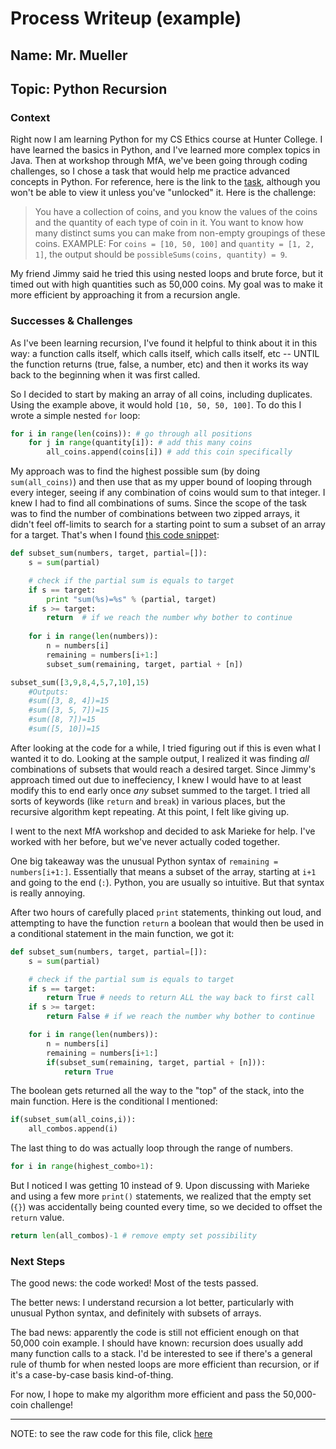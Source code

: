 # Process Writeup (example)

## Name: Mr. Mueller
## Topic: Python Recursion

### Context
Right now I am learning Python for my CS Ethics course at Hunter College. I have learned the basics in Python, and I've learned more complex topics in Java. Then at workshop through MfA, we've been going through coding challenges, so I chose a task that would help me practice advanced concepts in Python. For reference, here is the link to the [task](https://app.codesignal.com/interview-practice/task/rMe9ypPJkXgk3MHhZ/description), although you won't be able to view it unless you've "unlocked" it. Here is the challenge:

> You have a collection of coins, and you know the values of the coins and the quantity of each type of coin in it. You want to know how many distinct sums you can make from non-empty groupings of these coins.
> EXAMPLE:
> For `coins = [10, 50, 100]` and `quantity = [1, 2, 1]`, the output should be
`possibleSums(coins, quantity) = 9`.

My friend Jimmy said he tried this using nested loops and brute force, but it timed out with high quantities such as 50,000 coins. My goal was to make it more efficient by approaching it from a recursion angle.

### Successes & Challenges
As I've been learning recursion, I've found it helpful to think about it in this way: a function calls itself, which calls itself, which calls itself, etc -- UNTIL the function returns (true, false, a number, etc) and then it works its way back to the beginning when it was first called.

So I decided to start by making an array of all coins, including duplicates. Using the example above, it would hold `[10, 50, 50, 100]`. To do this I wrote a simple nested `for` loop:
```python
for i in range(len(coins)): # go through all positions
    for j in range(quantity[i]): # add this many coins
        all_coins.append(coins[i]) # add this coin specifically
```

My approach was to find the highest possible sum (by doing `sum(all_coins)`) and then use that as my upper bound of looping through every integer, seeing if any combination of coins would sum to that integer. I knew I had to find all combinations of sums. Since the scope of the task was to find the number of combinations between two zipped arrays, it didn't feel off-limits to search for a starting point to sum a subset of an array for a target. That's when I found [this code snippet](https://stackoverflow.com/questions/4632322/finding-all-possible-combinations-of-numbers-to-reach-a-given-sum):

```python
def subset_sum(numbers, target, partial=[]):
    s = sum(partial)

    # check if the partial sum is equals to target
    if s == target: 
        print "sum(%s)=%s" % (partial, target)
    if s >= target:
        return  # if we reach the number why bother to continue
    
    for i in range(len(numbers)):
        n = numbers[i]
        remaining = numbers[i+1:]
        subset_sum(remaining, target, partial + [n]) 

subset_sum([3,9,8,4,5,7,10],15)
    #Outputs:
    #sum([3, 8, 4])=15
    #sum([3, 5, 7])=15
    #sum([8, 7])=15
    #sum([5, 10])=15
```

After looking at the code for a while, I tried figuring out if this is even what I wanted it to do. Looking at the sample output, I realized it was finding _all_ combinations of subsets that would reach a desired target. Since Jimmy's approach timed out due to ineffeciency, I knew I would have to at least modify this to end early once _any_ subset summed to the target. I tried all sorts of keywords (like `return` and `break`) in various places, but the recursive algorithm kept repeating. At this point, I felt like giving up.

I went to the next MfA workshop and decided to ask Marieke for help. I've worked with her before, but we've never actually coded together. 

One big takeaway was the unusual Python syntax of `remaining = numbers[i+1:]`. Essentially that means a subset of the array, starting at `i+1` and going to the end (`:`). Python, you are usually so intuitive. But that syntax is really annoying.

After two hours of carefully placed `print` statements, thinking out loud, and attempting to have the function `return` a boolean that would then be used in a conditional statement in the main function, we got it:

```python
def subset_sum(numbers, target, partial=[]):
    s = sum(partial)

    # check if the partial sum is equals to target
    if s == target: 
        return True # needs to return ALL the way back to first call
    if s >= target:
        return False # if we reach the number why bother to continue

    for i in range(len(numbers)):
        n = numbers[i]
        remaining = numbers[i+1:]
        if(subset_sum(remaining, target, partial + [n])):
            return True
```

The boolean gets returned all the way to the "top" of the stack, into the main function. Here is the conditional I mentioned:

```python
if(subset_sum(all_coins,i)):
    all_combos.append(i)
```

The last thing to do was actually loop through the range of numbers.
```python
for i in range(highest_combo+1):
```

But I noticed I was getting 10 instead of 9. Upon discussing with Marieke and using a few more `print()` statements, we realized that the empty set (`{}`) was accidentally being counted every time, so we decided to offset the `return` value.
```python
return len(all_combos)-1 # remove empty set possibility
```

### Next Steps
The good news: the code worked! Most of the tests passed.

The better news: I understand recursion a lot better, particularly with unusual Python syntax, and definitely with subsets of arrays.

The bad news: apparently the code is still not efficient enough on that 50,000 coin example. I should have known: recursion does usually add many function calls to a stack. I'd be interested to see if there's a general rule of thumb for when nested loops are more efficient than recursion, or if it's a case-by-case basis kind-of-thing.

For now, I hope to make my algorithm more efficient and pass the 50,000-coin challenge!

---

NOTE: to see the raw code for this file, click [here](https://raw.githubusercontent.com/hstatsep/other/main/writeups/example-mueller-1.md)
